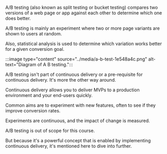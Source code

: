A/B testing (also known as split testing or bucket testing) compares two versions of a web page or app against each other to determine which one does better.

A/B testing is mainly an experiment where two or more page variants are shown to users at random.

Also, statistical analysis is used to determine which variation works better for a given conversion goal.

:::image type="content" source="../media/a-b-test-1e548a4c.png" alt-text="Diagram of A B testing.":::


A/B testing isn't part of continuous delivery or a pre-requisite for continuous delivery. It's more the other way around.

Continuous delivery allows you to deliver MVPs to a production environment and your end-users quickly.

Common aims are to experiment with new features, often to see if they improve conversion rates.

Experiments are continuous, and the impact of change is measured.

A/B testing is out of scope for this course.

But because it's a powerful concept that is enabled by implementing continuous delivery, it's mentioned here to dive into further.
